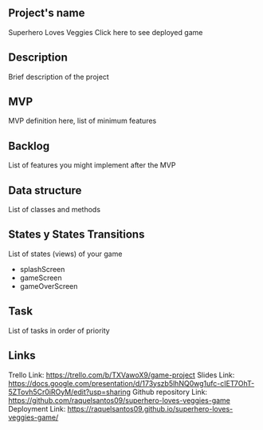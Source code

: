 ## Project's name
Superhero Loves Veggies
Click here to see deployed game

## Description
Brief description of the project

## MVP
MVP definition here, list of minimum features

## Backlog
List of features you might implement after the MVP

## Data structure
List of classes and methods

## States y States Transitions
List of states (views) of your game

 - splashScreen
 - gameScreen
 - gameOverScreen

## Task
List of tasks in order of priority

## Links
Trello Link: https://trello.com/b/TXVawoX9/game-project
Slides Link: https://docs.google.com/presentation/d/173yszb5lhNQ0wg1ufc-cIET7OhT-5ZTovh5Cr0iROyM/edit?usp=sharing
Github repository Link: https://github.com/raquelsantos09/superhero-loves-veggies-game
Deployment Link: https://raquelsantos09.github.io/superhero-loves-veggies-game/